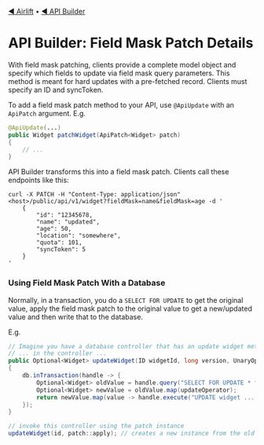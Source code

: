 [◀︎ Airlift](../../README.md) • [◀︎ API Builder](../README.md)

# API Builder: Field Mask Patch Details

With field mask patching, clients provide a complete model object and specify which fields to update
via field mask query parameters. This method is meant for hard updates with a pre-fetched record. Clients
must specify an ID and syncToken.

To add a field mask patch method to your API, use `@ApiUpdate` with an `ApiPatch` argument.
E.g.

```java
@ApiUpdate(...)
public Widget patchWidget(ApiPatch<Widget> patch)
{
    // ...
}
```

API Builder transforms this into a field mask patch. Clients call these endpoints like this:

```shell
curl -X PATCH -H "Content-Type: application/json" <host>/public/api/v1/widget?fieldMask=name&fieldMask=age -d '
    {
        "id": "12345678,
        "name": "updated",
        "age": 50,
        "location": "somewhere",
        "quota": 101,
        "syncToken": 5
    }
'
```

### Using Field Mask Patch With a Database

Normally, in a transaction, you do a `SELECT FOR UPDATE` to get the original value, apply the field mask patch to the
original value to get a new/updated value and then write that to the database.

E.g.

```java
// Imagine you have a database controller that has an update widget method
// ... in the controller ...
public Optional<Widget> updateWidget(ID widgetId, long version, UnaryOperator<Widget> updateOperator)
{
    db.inTransaction(handle -> {
        Optional<Widget> oldValue = handle.query("SELECT FOR UPDATE * from widget WHERE id = :widgetId")
        Optional<Widget> newValue = oldValue.map(updateOperator);
        return newValue.map(value -> handle.execute("UPDATE widget ... etc ... WHERE id = :widgetId AND version = :version"));
    });
}

// invoke this controller using the patch instance
updateWidget(id, patch::apply); // creates a new instance from the old value with any new field values specified by the field mask 
```
